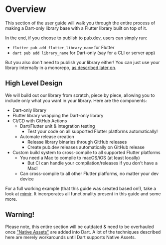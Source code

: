 # Overview
This section of the user guide will walk you through the entire process of
making a Dart-only library base with a Flutter library built on top of it.

In the end, if you choose to publish to pub.dev, users can simply run:
- `flutter pub add flutter_library_name` for Flutter
- `dart pub add library_name` for Dart-only (say for a CLI or server app)

But you also don't need to publish your library either!
You can just use your library internally in a monorepo,
[as described later on](library/melos.md).

## High Level Design
We will build out our library from scratch, piece by piece, allowing you to include
only what you want in your library. Here are the components:
- Dart-only library
- Flutter library wrapping the Dart-only library
- CI/CD with GitHub Actions
  - Dart/Flutter unit & integration testing
    - Test your code on all supported Flutter platforms automatically!
  - Automate release creation
    - Release library binaries through GitHub releases
    - Create pub.dev releases automatically on GitHub release
- Custom build system to cross-compile to all supported Flutter platforms
  - You need a Mac to compile to macOS/iOS (at least locally)
    - But CI can handle your compilation/releases if you don't have a Mac!
  - Can cross-compile to all other Flutter platforms, no matter your dev device

For a full working example (that this guide was created based on!),
take a look at [mimir](https://github.com/GregoryConrad/mimir).
It incorporates all functionality present in this guide and some more.

## Warning!
Please note, this entire section will be outdated & need to be overhauled once
["Native Assets"](https://github.com/dart-lang/sdk/issues/50565) are added into Dart.
A lot of the techniques described here are merely workarounds until Dart supports Native Assets.
